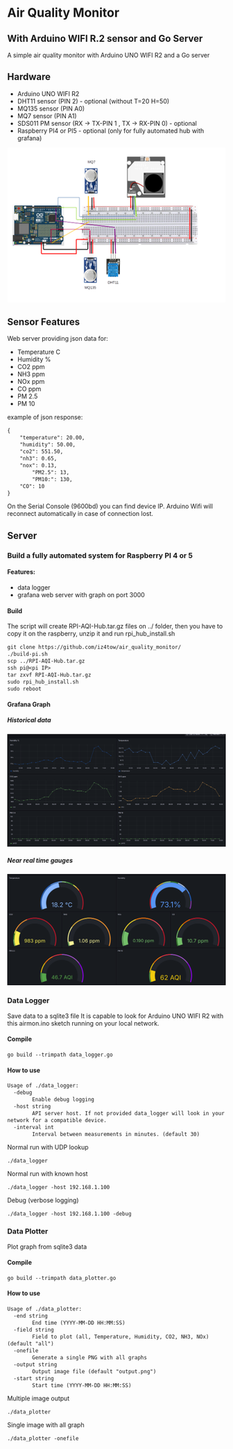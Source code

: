 # Air Quality Monitor
## With Arduino WIFI R.2 sensor and Go Server
A simple air quality monitor with Arduino UNO WIFI R2 and a Go server

## Hardware
- Arduino UNO WIFI R2
- DHT11 sensor (PIN 2) - optional (without T=20 H=50)
- MQ135 sensor (PIN A0)
- MQ7 sensor (PIN A1) 
- SDS011 PM sensor (RX -> TX-PIN 1 , TX -> RX-PIN 0) - optional
- Raspberry PI4 or PI5 - optional (only for fully automated hub with grafana)

![Alt text](./airmon.png)

## Sensor Features
Web server providing json data for:
- Temperature C
- Humidity %
- CO2 ppm
- NH3 ppm
- NOx ppm
- CO ppm
- PM 2.5
- PM 10

example of json response:
```
{
	"temperature": 20.00,
	"humidity": 50.00,
	"co2": 551.50,
	"nh3": 0.65,
	"nox": 0.13,
        "PM2.5": 13,
        "PM10:": 130,
	"CO": 10
}
```
On the Serial Console (9600bd) you can find device IP.
Arduino Wifi will reconnect automatically in case of connection lost.

## Server
### Build a fully automated system for Raspberry PI 4 or 5
#### Features:
- data logger
- grafana web server with graph on port 3000

#### Build
The script will create RPI-AQI-Hub.tar.gz files on ../ folder, then you have to copy it on the raspberry, unzip it and run rpi_hub_install.sh
```
git clone https://github.com/iz4tow/air_quality_monitor/
./build-pi.sh
scp ../RPI-AQI-Hub.tar.gz
ssh pi@<pi IP>
tar zxvf RPI-AQI-Hub.tar.gz
sudo rpi_hub_install.sh
sudo reboot
```

#### Grafana Graph
##### Historical data
![Alt text](./img/dashboard1.png)

##### Near real time gauges
![Alt text](./img/dashboard2.png)

### Data Logger
Save data to a sqlite3 file
It is capable to look for Arduino UNO WIFI R2 with this airmon.ino sketch running on your local network.

#### Compile
```
go build --trimpath data_logger.go
```

#### How to use
```
Usage of ./data_logger:
  -debug
    	Enable debug logging
  -host string
    	API server host. If not provided data_logger will look in your network for a compatible device.
  -interval int
    	Interval between measurements in minutes. (default 30)
```
Normal run with UDP lookup
```
./data_logger
```
Normal run with known host
```
./data_logger -host 192.168.1.100
```

Debug (verbose logging)
```
./data_logger -host 192.168.1.100 -debug
```

### Data Plotter
Plot graph from sqlite3 data

#### Compile
```
go build --trimpath data_plotter.go
```

#### How to use
```
Usage of ./data_plotter:
  -end string
    	End time (YYYY-MM-DD HH:MM:SS)
  -field string
    	Field to plot (all, Temperature, Humidity, CO2, NH3, NOx) (default "all")
  -onefile
    	Generate a single PNG with all graphs
  -output string
    	Output image file (default "output.png")
  -start string
    	Start time (YYYY-MM-DD HH:MM:SS)
```

Multiple image output
```
./data_plotter
```

Single image with all graph
```
./data_plotter -onefile
```
